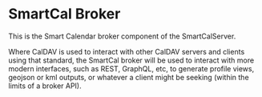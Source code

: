 <!--
 Copyright (C) 2022 Innovate for Vegas Foundation
 
 This file is part of be-smart-calendar-server-py.
 
 be-smart-calendar-server-py is free software: you can redistribute it and/or modify
 it under the terms of the GNU General Public License as published by
 the Free Software Foundation, either version 3 of the License, or
 (at your option) any later version.
 
 be-smart-calendar-server-py is distributed in the hope that it will be useful,
 but WITHOUT ANY WARRANTY; without even the implied warranty of
 MERCHANTABILITY or FITNESS FOR A PARTICULAR PURPOSE.  See the
 GNU General Public License for more details.
 
 You should have received a copy of the GNU General Public License
 along with be-smart-calendar-server-py.  If not, see <http://www.gnu.org/licenses/>.
-->

# SmartCal Broker

This is the Smart Calendar broker component of the SmartCalServer.

Where CalDAV is used to interact with other CalDAV servers and clients using that standard, the SmartCal broker will be used to interact with more modern interfaces, such as REST, GraphQL, etc, to generate profile views, geojson or kml outputs, or whatever a client might be seeking (within the limits of a broker API).
